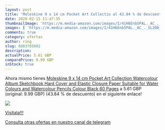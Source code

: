 ```yaml
---
layout: post
title: 'Moleskine 9 x 14 cm Pocket Art Collectio al 43.84 % de descuento'
date: 2020-02-15 11:47:35
thumbnailImage: 'https://m.media-amazon.com/images/I/41H6Enb5PAL._AC_._SL200_.jpg'
images: [ 'https://m.media-amazon.com/images/I/41H6Enb5PAL._AC_._SL200_.jpg' ]
comments: true
category: ofertas
author: ring
slug: 8883705602
description:
actualPrice: 5.61 GBP
comparePrice: 9.99 GBP
inStock: true
---
```


Ahora mismo tienes [Moleskine 9 x 14 cm Pocket Art Collection Watercolour Album  Sketchbook Hard Cover and Elastic Closure Paper Suitable for Water  Colours and Watercolour Pencils  Colour Black  60 Pages](https://www.amazon.com/dp/8883705602/?tag=redken08-20) a 5.61 GBP (original: 9.99 GBP) (43.84 %  de descuento) en el siguiente enlace!

[![](https://m.media-amazon.com/images/I/41H6Enb5PAL._AC_._SL200_.jpg)](https://www.amazon.com/dp/8883705602/?tag=redken08-20)

[Visítala!!!](https://www.amazon.com/dp/8883705602/?tag=redken08-20)

[Consulta otras ofertas en nuestro canal de telegram](https://t.me/s/ofertas25)
